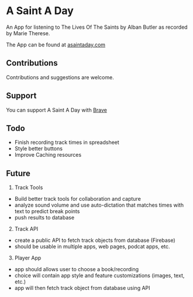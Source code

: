 # A Saint A Day

An App for listening to The Lives Of The Saints by Alban Butler as recorded by Marie Therese.

The App can be found at [asaintaday.com](https://asaintaday.com)

## Contributions

Contributions and suggestions are welcome.

## Support

You can support A Saint A Day with [Brave](https://brave.com/asa252)

## Todo
- Finish recording track times in spreadsheet
- Style better buttons
- Improve Caching resources

## Future
1. Track Tools
- Build better track tools for collaboration and capture
- analyze sound volume and use auto-dictation that matches times with text to predict break points
- push results to database
2. Track API
- create a public API to fetch track objects from database (Firebase)
- should be usable in multiple apps, web pages, podcat apps, etc.
3. Player App
- app should allows user to choose a book/recording
- choice will contain app style and feature customizations (images, text, etc.)
- app will then fetch track object from database using API


